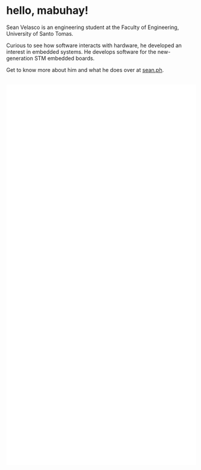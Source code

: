 # hello, mabuhay!

Sean Velasco is an engineering student at the Faculty of Engineering, University of Santo Tomas.

Curious to see how software interacts with hardware, he developed an interest in embedded systems. He develops software for the new-generation STM embedded boards.

Get to know more about him and what he does over at [sean.ph](https://sean.ph).


<div style="margin: 30px auto 0 auto">
    <img src="ko-fi.svg" alt="Support Sean Velasco">
</div>

